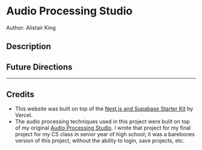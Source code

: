 # Audio Processing Studio 

Author: Alistair King

## Description


## Future Directions

---

## Credits
- This website was built on top of the [Next.js and Supabase Starter Kit](https://vercel.com/templates/authentication/supabase) by Vercel.
- The audio processing techniques used in this project were built on top of my original [Audio Processing Studio](https://github.com/alistairking/audio-processing-studio). I wrote that project for my final project for my CS class in senior year of high school; it was a barebones version of this project, without the ability to login, save projects, etc.